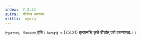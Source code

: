 ```yaml
---
index:  7.3.23
sutra:  दीर्घाच्च वरुणस्य
vritti:  nyasa
---
```


`ऐन्द्रावरुणम्, मैत्रावरुणम्` इति। `देवताद्वन्द्वे च` (7.3.21) इत्यानङि कृते दीर्घात् परो वरुणशब्दः।।

